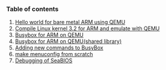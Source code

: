 ### Table of contents

1. [Hello world for bare metal ARM using QEMU][1]
2. [Compile Linux kernel 3.2 for ARM and emulate with QEMU][2]
3. [Busybox for ARM on QEMU][3]
4. [Busybox for ARM on QEMU(shared library)][4]
5. [Adding new commands to BusyBox][5]
6. [make menuconfig from scratch][6]
7. [Debugging of SeaBIOS][7]

[1]: https://github.com/pplinlin2/arm/tree/master/hello
[2]: https://github.com/pplinlin2/arm/tree/master/kernel
[3]: https://github.com/pplinlin2/arm/tree/master/busybox
[4]: https://github.com/pplinlin2/arm/tree/master/busyboxShared
[5]: https://github.com/pplinlin2/arm/tree/master/newcmd
[6]: https://github.com/pplinlin2/arm/tree/master/menuconfig
[7]: https://github.com/pplinlin2/arm/tree/master/seabios
